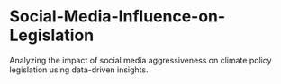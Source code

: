 # Social-Media-Influence-on-Legislation
Analyzing the impact of social media aggressiveness on climate policy legislation using data-driven insights.
